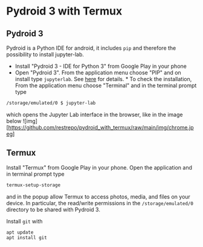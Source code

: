 # Pydroid 3 with Termux
## Pydroid 3
Pydroid is a Python IDE for android, it includes `pip` and therefore the possibility to install jupyter-lab. 

* Install "Pydroid 3 - IDE for Python 3" from Google Play in your phone
* Open "Pydroid 3". From the application menu choose "PIP" and on install type `jupyterlab`. See [here](https://stackoverflow.com/a/51581309/2268280) for details. * To check the installation, From the application menu choose "Terminal" and in the terminal prompt type
```bash
/storage/emulated/0 $ jupyter-lab
```
which opens the Jupyter Lab interface in the browser, like in the image below
![img][https://github.com/restrepo/pydroid_with_termux/raw/main/img/chrome.jpeg]

## Termux
Install "Termux" from Google Play in your phone. Open the application and in terminal prompt type
```bash
termux-setup-storage
```
and in the popup allow Termux to access photos, media, and files on your device.
In particular, the read/write permissions in the `/storage/emulated/0` directory to be shared with Pydroid 3.

Install `git` with
```bash
apt update
apt install git
```

